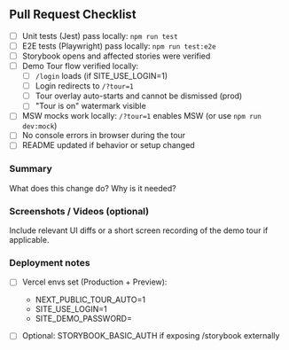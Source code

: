 ## Pull Request Checklist

- [ ] Unit tests (Jest) pass locally: `npm run test`
- [ ] E2E tests (Playwright) pass locally: `npm run test:e2e`
- [ ] Storybook opens and affected stories were verified
- [ ] Demo Tour flow verified locally:
  - [ ] `/login` loads (if SITE_USE_LOGIN=1)
  - [ ] Login redirects to `/?tour=1`
  - [ ] Tour overlay auto-starts and cannot be dismissed (prod)
  - [ ] "Tour is on" watermark visible
- [ ] MSW mocks work locally: `/?tour=1` enables MSW (or use `npm run dev:mock`)
- [ ] No console errors in browser during the tour
- [ ] README updated if behavior or setup changed

### Summary

What does this change do? Why is it needed?

### Screenshots / Videos (optional)

Include relevant UI diffs or a short screen recording of the demo tour if applicable.

### Deployment notes

- [ ] Vercel envs set (Production + Preview):
  - NEXT_PUBLIC_TOUR_AUTO=1
  - SITE_USE_LOGIN=1
  - SITE_DEMO_PASSWORD=<password>
- [ ] Optional: STORYBOOK_BASIC_AUTH if exposing /storybook externally

